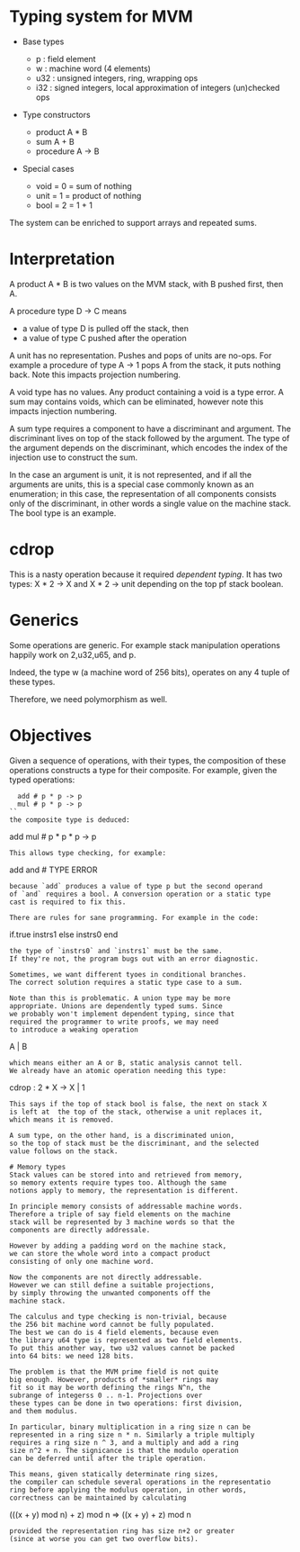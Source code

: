 # Typing system for MVM
- Base types
  - p : field element
  - w : machine word (4 elements)
  - u32 : unsigned integers, ring, wrapping ops
  - i32 : signed integers, local approximation of integers (un)checked ops

- Type constructors
  - product  A * B
  - sum      A + B
  - procedure A -> B 

- Special cases
  - void = 0 = sum of nothing
  - unit = 1 = product of nothing
  - bool = 2 = 1 + 1

The system can be enriched to support arrays and repeated sums.

# Interpretation

A product A * B is two values on the MVM stack, with B pushed first, then A.

A procedure type D -> C means 
- a value of type D is pulled off the stack, then
- a value of type C pushed after the operation

A unit has no representation. Pushes and pops of units are no-ops.
For example a procedure of type A -> 1 pops A from the stack,
it puts nothing back. Note this impacts projection numbering.

A void type has no values. 
Any product containing a void is a type error.
A sum may contains voids, which can be eliminated, however
note this impacts injection numbering.

A sum type requires a component to have a discriminant and argument.
The discriminant lives on top of the stack followed by the argument.
The type of the argument depends on the discriminant, which encodes
the index of the injection use to construct the sum.

In the case an argument is unit, it is not represented, and if
all the arguments are units, this is a special case commonly
known as an enumeration; in this case, the representation
of all components consists only of the discriminant, in other
words a single value on the machine stack. The bool type
is an example.

# cdrop

This is a nasty operation because it required *dependent typing*.
It has two types: X * 2 -> X and X * 2 -> unit depending on the top
pf stack boolean.


# Generics

Some operations are generic. For example stack manipulation
operations happily work on 2,u32,u65, and p.

Indeed, the type w (a machine word of 256 bits), operates on any 4 tuple
of these types.

Therefore, we need polymorphism as well.


# Objectives
Given a sequence of operations, with their types, the composition
of these operations constructs a type for their composite.
For example, given the typed operations:
```
  add # p * p -> p
  mul # p * p -> p
``
the composite type is deduced:
```
  add mul # p * p * p -> p
```
This allows type checking, for example:
```
  add and # TYPE ERROR
```
because `add` produces a value of type p but the second operand
of `and` requires a bool. A conversion operation or a static type
cast is required to fix this.

There are rules for sane programming. For example in the code:
```
if.true
  instrs1
else
  instrs0
end
```
the type of `instrs0` and `instrs1` must be the same.
If they're not, the program bugs out with an error diagnostic.

Sometimes, we want different tyoes in conditional branches.
The correct solution requires a static type case to a sum.

Note than this is problematic. A union type may be more 
appropriate. Unions are dependently typed sums. Since
we probably won't implement dependent typing, since that
required the programmer to write proofs, we may need 
to introduce a weaking operation 
```
A | B
```
which means either an A or B, static analysis cannot tell.
We already have an atomic operation needing this type:
```
cdrop : 2 * X -> X | 1
```
This says if the top of stack bool is false, the next on stack X
is left at  the top of the stack, otherwise a unit replaces it,
which means it is removed.

A sum type, on the other hand, is a discriminated union,
so the top of stack must be the discriminant, and the selected
value follows on the stack.

# Memory types
Stack values can be stored into and retrieved from memory,
so memory extents require types too. Although the same
notions apply to memory, the representation is different.

In principle memory consists of addressable machine words.
Therefore a triple of say field elements on the machine
stack will be represented by 3 machine words so that the
components are directly addressale.

However by adding a padding word on the machine stack,
we can store the whole word into a compact product
consisting of only one machine word.

Now the components are not directly addressable.
However we can still define a suitable projections,
by simply throwing the unwanted components off the
machine stack.

The calculus and type checking is non-trivial, because
the 256 bit machine word cannot be fully populated.
The best we can do is 4 field elements, because even
the library u64 type is represented as two field elements.
To put this another way, two u32 values cannot be packed
into 64 bits: we need 128 bits.

The problem is that the MVM prime field is not quite
big enough. However, products of *smaller* rings may
fit so it may be worth defining the rings N^n, the
subrange of integerss 0 .. n-1. Projections over
these types can be done in two operations: first division,
and them modulus.

In particular, binary multiplication in a ring size n can be
represented in a ring size n * n. Similarly a triple multiply
requires a ring size n ^ 3, and a multiply and add a ring
size n^2 + n. The signicance is that the modulo operation
can be deferred until after the triple operation.

This means, given statically determinate ring sizes,
the compiler can schedule several operations in the representatio
ring before applying the modulus operation, in other words,
correctness can be maintained by calculating
```
(((x + y) mod n) + z) mod n => ((x + y) + z) mod n
```
provided the representation ring has size n+2 or greater
(since at worse you can get two overflow bits).








